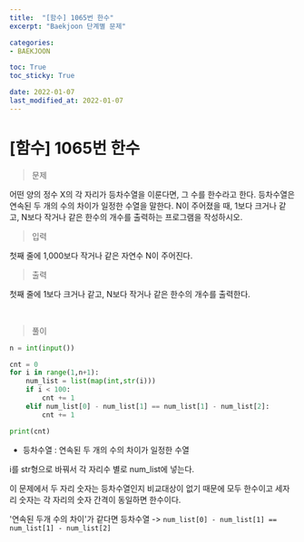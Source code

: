 ```yaml
---
title:  "[함수] 1065번 한수"
excerpt: "Baekjoon 단계별 문제"

categories:
- BAEKJOON

toc: True
toc_sticky: True

date: 2022-01-07
last_modified_at: 2022-01-07
---
```


# [함수] 1065번 한수

> 문제

어떤 양의 정수 X의 각 자리가 등차수열을 이룬다면, 그 수를 한수라고 한다. 등차수열은 연속된 두 개의 수의 차이가 일정한 수열을 말한다. N이 주어졌을 때, 1보다 크거나 같고, N보다 작거나 같은 한수의 개수를 출력하는 프로그램을 작성하시오. 

> 입력

첫째 줄에 1,000보다 작거나 같은 자연수 N이 주어진다.

> 출력

첫째 줄에 1보다 크거나 같고, N보다 작거나 같은 한수의 개수를 출력한다.

<br>

> 풀이

```python
n = int(input())

cnt = 0
for i in range(1,n+1):
    num_list = list(map(int,str(i)))
    if i < 100:
        cnt += 1
    elif num_list[0] - num_list[1] == num_list[1] - num_list[2]:
        cnt += 1

print(cnt)
```

- 등차수열 : 연속된 두 개의 수의 차이가 일정한 수열

i를 str형으로 바꿔서 각 자리수 별로 num_list에 넣는다.

이 문제에서 두 자리 숫자는 등차수열인지 비교대상이 없기 때문에 모두 한수이고 세자리 숫자는 각 자리의 숫자 간격이 동일하면 한수이다. 

'연속된 두개 수의 차이'가 같다면 등차수열 -> `num_list[0] - num_list[1] == num_list[1] - num_list[2]`